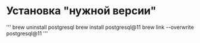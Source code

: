 # Установка "нужной версии"

'''
brew uninstall postgresql
brew install postgresql@11
brew link --overwrite postgresql@11
'''

